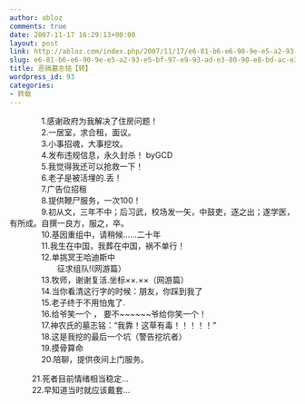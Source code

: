 ```yaml
---
author: abloz
comments: true
date: 2007-11-17 16:29:13+00:00
layout: post
link: http://abloz.com/index.php/2007/11/17/e6-81-b6-e6-90-9e-e5-a2-93-e5-bf-97-e9-93-ad-e3-80-90-e8-bd-ac-e3-80-91/
slug: e6-81-b6-e6-90-9e-e5-a2-93-e5-bf-97-e9-93-ad-e3-80-90-e8-bd-ac-e3-80-91
title: 恶搞墓志铭【转】
wordpress_id: 93
categories:
- 转载
---
```


　　　　1.感谢政府为我解决了住房问题！  
　　　　2.一居室，求合租，面议。  
　　　　3.小事招魂，大事挖坟。  
　　　　4.发布违规信息，永久封杀！ byGCD  
　　　　5.我觉得我还可以抢救一下！  
　　　　6.老子是被活埋的.丢！  
　　　　7.广告位招租  
　　　　8.提供鞭尸服务，一次100！  
　　　　9.初从文，三年不中；后习武，校场发一矢，中鼓吏，逐之出；遂学医，有所成。自撰一良方，服之，卒。  
　　　　10.基因重组中，请稍候……二十年  
　　　　11.我生在中国，我葬在中国，祸不单行！  
　　　　12.单挑冥王哈迪斯中  
　　　　　　征求组队!(网游篇）  
　　　　13.牧师，谢谢复活.坐标××.××（网游篇）  
　　　　14.当你看清这行字的时候：朋友，你踩到我了  
　　　　15.老子终于不用怕鬼了.  
　　　　16.给爷笑一个 ， 要不~~~~~~爷给你笑一个！  
　　　　17.神农氏的墓志铭：“我靠！这草有毒！！！！！”  
　　　　18.这是我挖的最后一个坑（警告挖坑者）  
　　　　19.摸骨算命  
　　　　20.陪聊，提供夜间上门服务。


          21.死者目前情绪相当稳定...  
          22.早知道当时就应该戴套...
